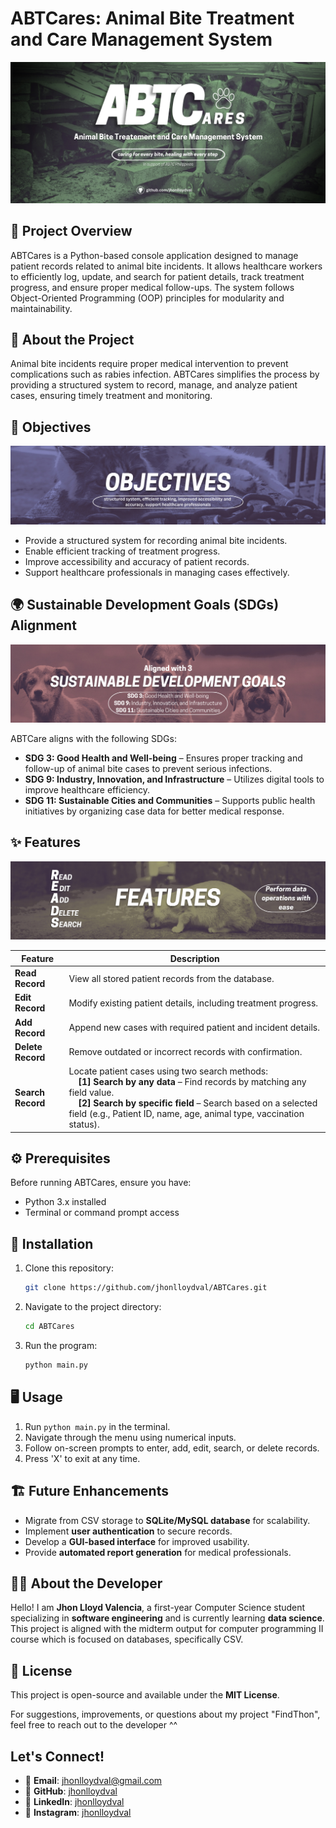 # ABTCares: Animal Bite Treatment and Care Management System

![ABTCares](images/ABTCares_Main.jpg)  

## 📌 Project Overview
ABTCares is a Python-based console application designed to manage patient records related to animal bite incidents. It allows healthcare workers to efficiently log, update, and search for patient details, track treatment progress, and ensure proper medical follow-ups. The system follows Object-Oriented Programming (OOP) principles for modularity and maintainability.

## 📖 About the Project
Animal bite incidents require proper medical intervention to prevent complications such as rabies infection. ABTCares simplifies the process by providing a structured system to record, manage, and analyze patient cases, ensuring timely treatment and monitoring.

## 🎯 Objectives
![ABTCares](images/ABTCares_objectives.png)  

- Provide a structured system for recording animal bite incidents.
- Enable efficient tracking of treatment progress.
- Improve accessibility and accuracy of patient records.
- Support healthcare professionals in managing cases effectively.

## 🌍 Sustainable Development Goals (SDGs) Alignment
![ABTCares](images/ABTCares_SDGs.png)  

ABTCare aligns with the following SDGs:
- **SDG 3: Good Health and Well-being** – Ensures proper tracking and follow-up of animal bite cases to prevent serious infections.
- **SDG 9: Industry, Innovation, and Infrastructure** – Utilizes digital tools to improve healthcare efficiency.
- **SDG 11: Sustainable Cities and Communities** – Supports public health initiatives by organizing case data for better medical response.

## ✨ Features  
![ABTCares](images/ABTCares_features.png)  

| Feature              | Description |
|----------------------|-------------|
| **Read Record** | View all stored patient records from the database. |
| **Edit Record** | Modify existing patient details, including treatment progress. |
| **Add Record** | Append new cases with required patient and incident details. |
| **Delete Record** | Remove outdated or incorrect records with confirmation. |
| **Search Record** | Locate patient cases using two search methods:<br> &nbsp; &nbsp; **[1] Search by any data** – Find records by matching any field value.<br> &nbsp; &nbsp; **[2] Search by specific field** – Search based on a selected field (e.g., Patient ID, name, age, animal type, vaccination status). |

## ⚙️ Prerequisites
Before running ABTCares, ensure you have:
- Python 3.x installed
- Terminal or command prompt access

## 🚀 Installation
1. Clone this repository:
   ```sh
   git clone https://github.com/jhonlloydval/ABTCares.git
   ```
2. Navigate to the project directory:
   ```sh
   cd ABTCares
   ```
3. Run the program:
   ```sh
   python main.py
   ```

## 🖥️ Usage
1. Run `python main.py` in the terminal.
2. Navigate through the menu using numerical inputs.
3. Follow on-screen prompts to enter, add, edit, search, or delete records.
4. Press 'X' to exit at any time.

## 🏗️ Future Enhancements
- Migrate from CSV storage to **SQLite/MySQL database** for scalability.
- Implement **user authentication** to secure records.
- Develop a **GUI-based interface** for improved usability.
- Provide **automated report generation** for medical professionals.

## 👨‍💻 About the Developer
Hello! I am **Jhon Lloyd Valencia**, a first-year Computer Science student specializing in **software engineering** and is currently learning **data science**. This project is aligned with the midterm output for computer programming II course which is focused on databases, specifically CSV. 

## 📜 License
This project is open-source and available under the **MIT License**.

For suggestions, improvements, or questions about my project "FindThon", feel free to reach out to the developer ^^

## **Let's Connect!**  
- 📧 **Email**: jhonlloydval@gmail.com  
- 🐙 **GitHub**: [jhonlloydval](https://github.com/jhonlloydval)  
- 🚀 **LinkedIn**: [jhonlloydval](https://linkedin.com/in/jhonlloydval)  
- 📸 **Instagram**: [jhonlloydval](https://instagram.com/jhonlloydval)  